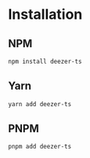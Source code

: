 # Installation

## NPM
```bash
npm install deezer-ts
```

## Yarn

```bash
yarn add deezer-ts
```

## PNPM

```bash
pnpm add deezer-ts
```

